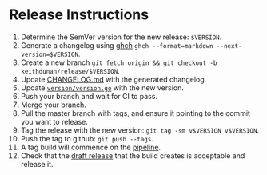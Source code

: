 # Release Instructions

1. Determine the SemVer version for the new release: `$VERSION`.
1. Generate a changelog using [ghch](https://github.com/buildkite/ghch) `ghch --format=markdown --next-version=$VERSION`.
1. Create a new branch `git fetch origin && git checkout -b keithdunan/release/$VERSION`.
1. Update [CHANGELOG.md](CHANEGLOG.md) with the generated changelog.
1. Update [`version/version.go`](version/version.go) with the new version.
1. Push your branch and wait for CI to pass.
1. Merge your branch.
1. Pull the master branch with tags, and ensure it pointing to the commit you want to release.
1. Tag the release with the new version: `git tag -sm v$VERSION v$VERSION`.
1. Push the tag to github: `git push --tags`.
1. A tag build will commence on the [pipeline](https://buildkite.com/buildkite/buildkite-agent-metrics).
1. Check that the [draft release](https://github.com/buildkite/buildkite-agent-metrics/releases) that the build creates is acceptable and release it.
